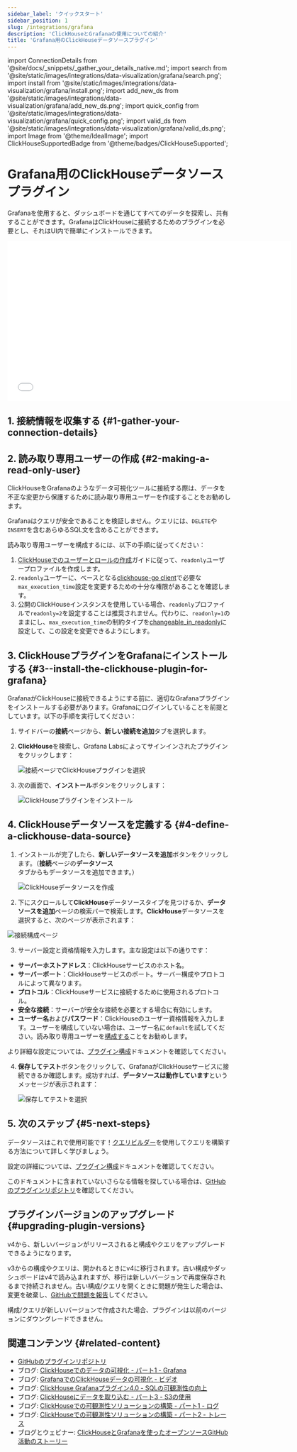 ```yaml
---
sidebar_label: 'クイックスタート'
sidebar_position: 1
slug: /integrations/grafana
description: 'ClickHouseとGrafanaの使用についての紹介'
title: 'Grafana用のClickHouseデータソースプラグイン'
---
```


import ConnectionDetails from '@site/docs/_snippets/_gather_your_details_native.md';
import search from '@site/static/images/integrations/data-visualization/grafana/search.png';
import install from '@site/static/images/integrations/data-visualization/grafana/install.png';
import add_new_ds from '@site/static/images/integrations/data-visualization/grafana/add_new_ds.png';
import quick_config from '@site/static/images/integrations/data-visualization/grafana/quick_config.png';
import valid_ds from '@site/static/images/integrations/data-visualization/grafana/valid_ds.png';
import Image from '@theme/IdealImage';
import ClickHouseSupportedBadge from '@theme/badges/ClickHouseSupported';


# Grafana用のClickHouseデータソースプラグイン

<ClickHouseSupportedBadge/>

Grafanaを使用すると、ダッシュボードを通じてすべてのデータを探索し、共有することができます。GrafanaはClickHouseに接続するためのプラグインを必要とし、それはUI内で簡単にインストールできます。

<div class='vimeo-container'>
  <iframe src="//www.youtube.com/embed/bRce9xWiqQM"
    width="640"
    height="360"
    frameborder="0"
    allow="autoplay;
    fullscreen;
    picture-in-picture"
    allowfullscreen>
  </iframe>
</div>

## 1. 接続情報を収集する {#1-gather-your-connection-details}
<ConnectionDetails />

## 2. 読み取り専用ユーザーの作成 {#2-making-a-read-only-user}

ClickHouseをGrafanaのようなデータ可視化ツールに接続する際は、データを不正な変更から保護するために読み取り専用ユーザーを作成することをお勧めします。

Grafanaはクエリが安全であることを検証しません。クエリには、`DELETE`や`INSERT`を含むあらゆるSQL文を含めることができます。

読み取り専用ユーザーを構成するには、以下の手順に従ってください：
1. [ClickHouseでのユーザーとロールの作成](/operations/access-rights)ガイドに従って、`readonly`ユーザープロファイルを作成します。
2. `readonly`ユーザーに、ベースとなる[clickhouse-go client](https://github.com/ClickHouse/clickhouse-go)で必要な`max_execution_time`設定を変更するための十分な権限があることを確認します。
3. 公開のClickHouseインスタンスを使用している場合、`readonly`プロファイルで`readonly=2`を設定することは推奨されません。代わりに、`readonly=1`のままにし、`max_execution_time`の制約タイプを[changeable_in_readonly](/operations/settings/constraints-on-settings)に設定して、この設定を変更できるようにします。

## 3. ClickHouseプラグインをGrafanaにインストールする {#3--install-the-clickhouse-plugin-for-grafana}

GrafanaがClickHouseに接続できるようにする前に、適切なGrafanaプラグインをインストールする必要があります。Grafanaにログインしていることを前提としています。以下の手順を実行してください：

1. サイドバーの**接続**ページから、**新しい接続を追加**タブを選択します。

2. **ClickHouse**を検索し、Grafana Labsによってサインインされたプラグインをクリックします：

    <Image size="md" img={search} alt="接続ページでClickHouseプラグインを選択" border />

3. 次の画面で、**インストール**ボタンをクリックします：

    <Image size="md" img={install} alt="ClickHouseプラグインをインストール" border />

## 4. ClickHouseデータソースを定義する {#4-define-a-clickhouse-data-source}

1. インストールが完了したら、**新しいデータソースを追加**ボタンをクリックします。（**接続**ページの**データソース**タブからもデータソースを追加できます。）

    <Image size="md" img={add_new_ds} alt="ClickHouseデータソースを作成" border />

2. 下にスクロールして**ClickHouse**データソースタイプを見つけるか、**データソースを追加**ページの検索バーで検索します。**ClickHouse**データソースを選択すると、次のページが表示されます：

  <Image size="md" img={quick_config} alt="接続構成ページ" border />

3. サーバー設定と資格情報を入力します。主な設定は以下の通りです：

- **サーバーホストアドレス**：ClickHouseサービスのホスト名。
- **サーバーポート**：ClickHouseサービスのポート。サーバー構成やプロトコルによって異なります。
- **プロトコル**：ClickHouseサービスに接続するために使用されるプロトコル。
- **安全な接続**：サーバーが安全な接続を必要とする場合に有効にします。
- **ユーザー名**および**パスワード**：ClickHouseのユーザー資格情報を入力します。ユーザーを構成していない場合は、ユーザー名に`default`を試してください。読み取り専用ユーザーを[構成する](#2-making-a-read-only-user)ことをお勧めします。

より詳細な設定については、[プラグイン構成](./config.md)ドキュメントを確認してください。

4. **保存してテスト**ボタンをクリックして、GrafanaがClickHouseサービスに接続できるか確認します。成功すれば、**データソースは動作しています**というメッセージが表示されます：

    <Image size="md" img={valid_ds} alt="保存してテストを選択" border />

## 5. 次のステップ {#5-next-steps}

データソースはこれで使用可能です！[クエリビルダー](./query-builder.md)を使用してクエリを構築する方法について詳しく学びましょう。

設定の詳細については、[プラグイン構成](./config.md)ドキュメントを確認してください。

このドキュメントに含まれていないさらなる情報を探している場合は、[GitHubのプラグインリポジトリ](https://github.com/grafana/clickhouse-datasource)を確認してください。

## プラグインバージョンのアップグレード {#upgrading-plugin-versions}

v4から、新しいバージョンがリリースされると構成やクエリをアップグレードできるようになります。

v3からの構成やクエリは、開かれるときにv4に移行されます。古い構成やダッシュボードはv4で読み込まれますが、移行は新しいバージョンで再度保存されるまで持続されません。古い構成/クエリを開くときに問題が発生した場合は、変更を破棄し、[GitHubで問題を報告](https://github.com/grafana/clickhouse-datasource/issues)してください。

構成/クエリが新しいバージョンで作成された場合、プラグインは以前のバージョンにダウングレードできません。

## 関連コンテンツ {#related-content}

- [GitHubのプラグインリポジトリ](https://github.com/grafana/clickhouse-datasource)
- ブログ: [ClickHouseでのデータの可視化 - パート1 - Grafana](https://clickhouse.com/blog/visualizing-data-with-grafana)
- ブログ: [GrafanaでのClickHouseデータの可視化 - ビデオ](https://www.youtube.com/watch?v=Ve-VPDxHgZU)
- ブログ: [ClickHouse Grafanaプラグイン4.0 - SQLの可観測性の向上](https://clickhouse.com/blog/clickhouse-grafana-plugin-4-0)
- ブログ: [ClickHouseにデータを取り込む - パート3 - S3の使用](https://clickhouse.com/blog/getting-data-into-clickhouse-part-3-s3)
- ブログ: [ClickHouseでの可観測性ソリューションの構築 - パート1 - ログ](https://clickhouse.com/blog/storing-log-data-in-clickhouse-fluent-bit-vector-open-telemetry)
- ブログ: [ClickHouseでの可観測性ソリューションの構築 - パート2 - トレース](https://clickhouse.com/blog/storing-traces-and-spans-open-telemetry-in-clickhouse)
- ブログとウェビナー: [ClickHouseとGrafanaを使ったオープンソースGitHub活動のストーリー](https://clickhouse.com/blog/introduction-to-clickhouse-and-grafana-webinar)
